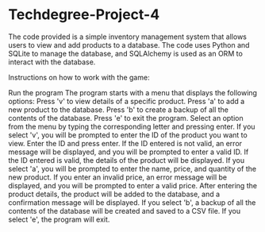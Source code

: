 # Techdegree-Project-4

The code provided is a simple inventory management system that allows users to view and add products to a database. The code uses Python and SQLite to manage the database, and SQLAlchemy is used as an ORM to interact with the database.

Instructions on how to work with the game:

Run the program
The program starts with a menu that displays the following options:
Press 'v' to view details of a specific product.
Press 'a' to add a new product to the database.
Press 'b' to create a backup of all the contents of the database.
Press 'e' to exit the program.
Select an option from the menu by typing the corresponding letter and pressing enter.
If you select 'v', you will be prompted to enter the ID of the product you want to view. Enter the ID and press enter.
If the ID entered is not valid, an error message will be displayed, and you will be prompted to enter a valid ID.
If the ID entered is valid, the details of the product will be displayed.
If you select 'a', you will be prompted to enter the name, price, and quantity of the new product.
If you enter an invalid price, an error message will be displayed, and you will be prompted to enter a valid price.
After entering the product details, the product will be added to the database, and a confirmation message will be displayed.
If you select 'b', a backup of all the contents of the database will be created and saved to a CSV file.
If you select 'e', the program will exit.
